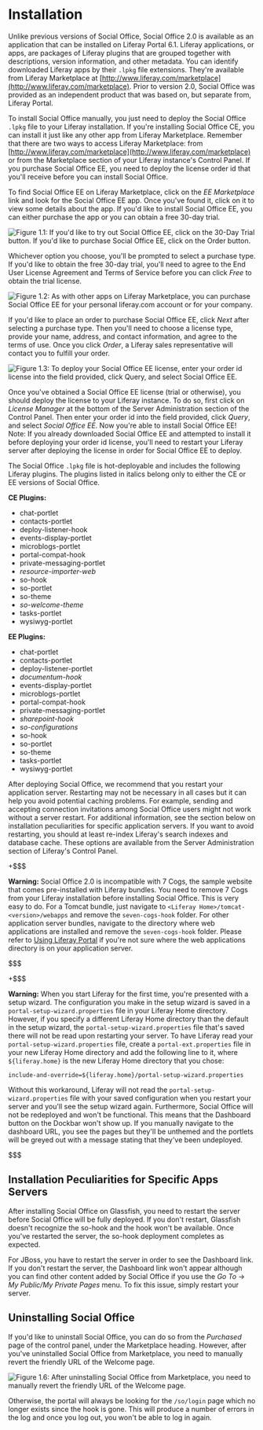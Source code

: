# Installation [](id=installation)

Unlike previous versions of Social Office, Social Office 2.0 is available as an
application that can be installed on Liferay Portal 6.1. Liferay applications,
or apps, are packages of Liferay plugins that are grouped together with
descriptions, version information, and other metadata. You can identify
downloaded Liferay apps by their `.lpkg` file extensions. They're available from
Liferay Marketplace at
[http://www.liferay.com/marketplace](http://www.liferay.com/marketplace). Prior
to version 2.0, Social Office was provided as an independent product that was
based on, but separate from, Liferay Portal.

To install Social Office manually, you just need to deploy the Social Office
`.lpkg` file to your Liferay installation. If you're installing Social Office
CE, you can install it just like any other app from Liferay Marketplace.
Remember that there are two ways to access Liferay Marketplace: from
[http://www.liferay.com/marketplace](http://www.liferay.com/marketplace) or from
the Marketplace section of your Liferay instance's Control Panel. If you
purchase Social Office EE, you need to deploy the license order id that you'll
receive before you can install Social Office. 

To find Social Office EE on Liferay Marketplace, click on the *EE Marketplace*
link and look for the Social Office EE app. Once you've found it, click on it to
view some details about the app. If you'd like to install Social Office EE, you
can either purchase the app or you can obtain a free 30-day trial.

![Figure 1.1: If you'd like to try out Social Office EE, click on the *30-Day
Trial* button. If you'd like to purchase Social Office EE, click on the *Order*
button.](../../so-ee-order-trial.png)

Whichever option you choose, you'll be prompted to select a purchase type. If
you'd like to obtain the free 30-day trial, you'll need to agree to the End User
License Agreement and Terms of Service before you can click *Free* to obtain the
trial license.

![Figure 1.2: As with other apps on Liferay Marketplace, you can purchase Social
Office EE for your personal liferay.com account or for your
company.](../../so-ee-order-trial.png)

If you'd like to place an order to purchase Social Office EE, click *Next* after
selecting a purchase type. Then you'll need to choose a license type, provide
your name, address, and contact information, and agree to the terms of use.
Once you click *Order*, a Liferay sales representative will contact you to
fulfill your order.

![Figure 1.3: To deploy your Social Office EE license, enter your order id
license into the field provided, click *Query*, and select *Social Office
EE*.](../../so-ee-order-id-license.png)

Once you've obtained a Social Office EE license (trial or otherwise), you should
deploy the license to your Liferay instance. To do so, first click on *License
Manager* at the bottom of the Server Administration section of the Control
Panel. Then enter your order id into the field provided, click *Query*, and
select *Social Office EE*. Now you're able to install Social Office EE! Note: If
you already downloaded Social Office EE and attempted to install it before
deploying your order id license, you'll need to restart your Liferay server
after deploying the license in order for Social Office EE to deploy.

The Social Office `.lpkg` file is hot-deployable and includes the following
Liferay plugins. The plugins listed in italics belong only to either the CE or
EE versions of Social Office.

**CE Plugins:**

- chat-portlet
- contacts-portlet
- deploy-listener-hook
- events-display-portlet
- microblogs-portlet
- portal-compat-hook
- private-messaging-portlet
- *resource-importer-web*
- so-hook
- so-portlet
- so-theme
- *so-welcome-theme*
- tasks-portlet
- wysiwyg-portlet

**EE Plugins:**

- chat-portlet
- contacts-portlet
- deploy-listener-portlet
- *documentum-hook*
- events-display-portlet
- microblogs-portlet
- portal-compat-hook
- private-messaging-portlet
- *sharepoint-hook*
- *so-configurations*
- so-hook
- so-portlet
- so-theme
- tasks-portlet
- wysiwyg-portlet

After deploying Social Office, we recommend that you restart your application
server. Restarting may not be necessary in all cases but it can help you avoid
potential caching problems. For example, sending and accepting connection
invitations among Social Office users might not work without a server restart.
For additional information, see the section below on installation peculiarities
for specific application servers. If you want to avoid restarting, you should at
least re-index Liferay's search indexes and database cache. These options are
available from the Server Administration section of Liferay's Control Panel.

+$$$

**Warning:** Social Office 2.0 is incompatible with 7 Cogs, the sample website 
that comes pre-installed with Liferay bundles. You need to remove 7 Cogs from 
your Liferay installation before installing Social Office. This is very easy to 
do. For a Tomcat bundle, just navigate to 
`<Liferay Home>/tomcat-<version>/webapps` and remove the `seven-cogs-hook` 
folder. For other application server bundles, navigate to the directory where 
web applications are installed and remove the `seven-cogs-hook` folder. Please 
refer to [Using Liferay Portal](/discover/portal/-/knowledge_base/6-1/installing-liferay-on-an-existing-application-server)
if you're not sure where the web applications directory is on your application
server.

$$$

+$$$

**Warning:** When you start Liferay for the first time, you're presented with a 
setup wizard. The configuration you make in the setup wizard is saved in a 
`portal-setup-wizard.properties` file in your Liferay Home directory. However, 
if you specify a different Liferay Home directory than the default in the setup 
wizard, the `portal-setup-wizard.properties` file that's saved there will not be 
read upon restarting your server. To have Liferay read your
`portal-setup-wizard.properties` file, create a `portal-ext.properties` file in
your new Liferay Home directory and add the following line to it, where
`${liferay.home}` is the new Liferay Home directory that you chose:

    include-and-override=${liferay.home}/portal-setup-wizard.properties

Without this workaround, Liferay will not read the
`portal-setup-wizard.properties` file with your saved configuration when you
restart your server and you'll see the setup wizard again. Furthermore, Social
Office will not be redeployed and won't be functional. This means that the
Dashboard button on the Dockbar won't show up. If you manually navigate to the
dashboard URL, you see the pages but they'll be unthemed and the portlets will
be greyed out with a message stating that they've been undeployed. 

$$$

## Installation Peculiarities for Specific Apps Servers [](id=installation-peculiarities-for-specific-apps-servers)

After installing Social Office on Glassfish, you need to restart the server
before Social Office will be fully deployed. If you don't restart, Glassfish
doesn't recognize the so-hook and the hook won't be available. Once you've
restarted the server, the so-hook deployment completes as expected.

For JBoss, you have to restart the server in order to see the Dashboard link. If
you don't restart the server, the Dashboard link won't appear although you can
find other content added by Social Office if you use the *Go To* &rarr; *My
Public/My Private Pages* menu. To fix this issue, simply restart your server.

## Uninstalling Social Office [](id=uninstalling-social-office)

If you'd like to uninstall Social Office, you can do so from the *Purchased*
page of the control panel, under the Marketplace heading. However, after you've
uninstalled Social Office from Marketplace, you need to manually revert the
friendly URL of the Welcome page. 

![Figure 1.6: After uninstalling Social Office from Marketplace, you need to
manually revert the friendly URL of the Welcome
page.](../../images/site_pages_welcome_sologin.png)

Otherwise, the portal will always be looking for the `/so/login` page which no
longer exists since the hook is gone. This will produce a number of errors in
the log and once you log out, you won't be able to log in again.
